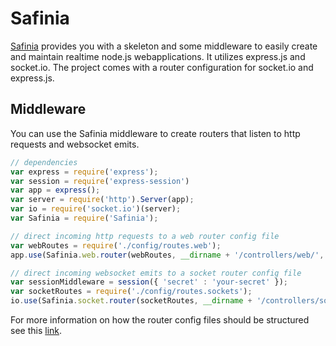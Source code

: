 # Safinia
[Safinia](https://glosbe.com/el/en/%CF%83%CE%B1%CF%86%CE%AE%CE%BD%CE%B5%CE%B9%CE%B1) provides you with a skeleton and some middleware to easily create and maintain realtime node.js webapplications.
It utilizes express.js and socket.io. The project comes with a router configuration for socket.io and express.js.

## Middleware
You can use the Safinia middleware to create routers that listen to http requests and websocket emits.

```javascript
// dependencies
var express = require('express');
var session = require('express-session')
var app = express();
var server = require('http').Server(app);
var io = require('socket.io')(server);
var Safinia = require('Safinia');

// direct incoming http requests to a web router config file
var webRoutes = require('./config/routes.web');
app.use(Safinia.web.router(webRoutes, __dirname + '/controllers/web/', app));

// direct incoming websocket emits to a socket router config file
var sessionMiddleware = session({ 'secret' : 'your-secret' });
var socketRoutes = require('./config/routes.sockets');
io.use(Safinia.socket.router(socketRoutes, __dirname + '/controllers/sockets/', io, sessionMiddleware));
```

For more information on how the router config files should be structured see this [link](https://github.com/MistAEGIS/Safinia/tree/master/skeleton/config).
